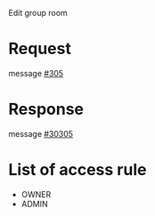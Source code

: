 Edit group room

# Request
message [#305](../../proto/README.md#action_305)

# Response
message [#30305](../../proto/README.md#action_30305)

# List of access rule
* OWNER
* ADMIN